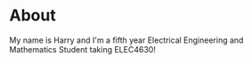 # About
My name is Harry and I'm a fifth year Electrical Engineering and Mathematics Student taking ELEC4630!
